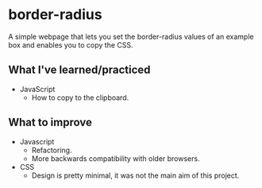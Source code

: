 # border-radius
A simple webpage that lets you set the border-radius values of an example box and enables you to copy the CSS.

## What I've learned/practiced
* JavaScript
  * How to copy to the clipboard.

## What to improve
* Javascript
  * Refactoring.
  * More backwards compatibility with older browsers.
* CSS
  * Design is pretty minimal, it was not the main aim of this project.